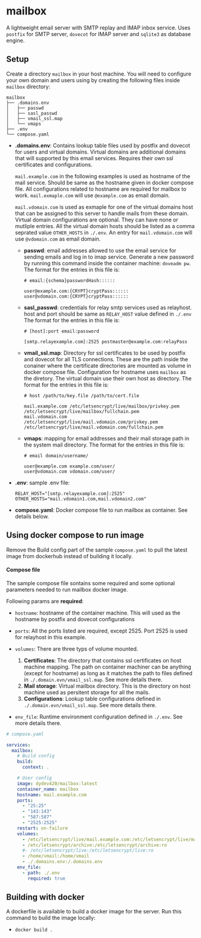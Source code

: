 # mailbox

A lightweight email server with SMTP replay and IMAP inbox service. Uses `postfix` for SMTP server, `dovecot` for IMAP server and `sqlite3` as database engine.

## Setup
Create a directory `mailbox` in your host machine. You will need to configure your own domain and users using by creating the following files inside `mailbox` directory:

```
mailbox
├── .domains.env
│   ├── passwd
│   ├── sasl_passwd
│   ├── vmail_ssl.map
│   └── vmaps
├── .env
└── compose.yaml
```
- **.domains.env**: Contains lookup table files used by postfix and dovecot for users and virtual domains.
  Virtual domains are additional domains that will supported by this email services. Requires their own ssl certificates and configurations.

  `mail.example.com` in the following examples is used as hostname of the mail service. Should be same as the hostname given in docker compose file.
  All configurations related to hostname are required for mailbox to work.
  `mail.exmaple.com` will use `@example.com` as email domain.
  
  `mail.vdomain.com` is used as exmaple for one of the virtual domains host that can be assigned to this server to handle mails from these domain.
  Virtual domain configurations are optional. They can have none or mutliple entries. All the virtual domain hosts should be listed as a comma seprated value `OTHER_HOSTS` in `./.env`.
  An entry for `mail.vdomain.com` will use `@vdomain.com` as email domain.

  - **passwd**: email addresses allowed to use the email service for sending emails and log in to imap service.
    Generate a new password by running this command inside the container machine: `doveadm pw`.
    The format for the entries in this file is:
    ```plaintext
    # email:{schema}passwordHash::::::
    
    user@example.com:{CRYPT}cryptPass::::::
    user@vdomain.com:{CRYPT}cryptPass::::::
    ```
    
  - **sasl_passwd**: credentials for relay smtp services used as relayhost. host and port should be same as `RELAY_HOST` value defined in `./.env` 
    The format for the entries in this file is:
    ```plaintext
    # [host]:port email:password
    
    [smtp.relayexample.com]:2525 postmaster@example.com:relayPass
    ```  

  - **vmail_ssl.map**: Directory for ssl certificates to be used by postfix and dovecot for all TLS connections.
    These are the path inside the conainer where the certificate directories are mounted as volume in docker compose file.
    Configuration for hostname uses `mailbox` as the diretory. The virtual domain use their own host as directory. 
    The format for the entries in this file is:
    ```plaintext
    # host /path/to/key.file /path/to/cert.file
    
    mail.example.com /etc/letsencrypt/live/mailbox/privkey.pem /etc/letsencrypt/live/mailbox/fullchain.pem
    mail.vdomain.com /etc/letsencrypt/live/mail.vdomain.com/privkey.pem /etc/letsencrypt/live/mail.vdomain.com/fullchain.pem
    ```  

  - **vmaps**: mapping for email addresses and their mail storage path in the system mail directory.
    The format for the entries in this file is:
    ```plaintext
    # email domain/username/
    
    user@example.com example.com/user/
    user@vdomain.com vdomain.com/user/
    ```

- **.env**: sample .env file:
  ```plaintext
  RELAY_HOST="[smtp.relayexample.com]:2525"
  OTHER_HOSTS="mail.vdomain1.com,mail.vdomain2.com"
  ```

- **compose.yaml**: Docker compose file to run mailbox as container. See details below.
  
## Using docker compose to run image

Remove the Build config part of the sample `compose.yaml` to pull the latest image from dockerhub instead of building it locally.

#### Compose file
The sample compose file sontains some required and some optional parameters needed to run mailbox docker image.

Following params are **required**:
  - `hostname`: hostname of the container machine. This will used as the hostname by postfix and dovecot configurations
 
  - `ports`: All the ports listed are required, except 2525. Port 2525 is used for relayhost in this example.
 
  - `volumes`: There are three typs of volume mounted.
    1. **Certificates**: The directory that contains ssl certificates on host machine mapping. The path on container machiner can be anything (except for hostname) as long as it matches the path to files defined in `./.domain.evn/vmail_ssl.map`. See more details there.
    2. **Mail storage**: Virtual mailbox directory. This is the directory on host machine used as persitent storage for all the mails.
    2. **Configurations**: Lookup table configurations defined in `./.domain.evn/vmail_ssl.map`. See more details there.

  - `env_file`: Runtime environment configuration defined in `./.env`. See more details there.

```yaml
# compose.yaml

services:
  mailbox:
    # Build config    
    build: 
      context: .

    # User config
    image: dydev420/mailbox:latest
    container_name: mailbox
    hostname: mail.example.com
    ports:
      - "25:25"
      - "143:143"
      - "587:587"
      - "2525:2525"
    restart: on-failure
    volumes:
      - /etc/letsencrypt/live/mail.example.com:/etc/letsencrypt/live/mailbox:ro
      - /etc/letsencrypt/archive:/etc/letsencrypt/archive:ro
      #- /etc/letsencrypt/live:/etc/letsencrypt/live:ro
      - /home/vmail:/home/vmail
      - ./.domains.env:/.domains.env
    env_file:
      - path: ./.env
        required: true
```

## Building with docker
A dockerfile is available to build a docker image for the server.
Run this command to build the image locally: 
  - `docker build .`

